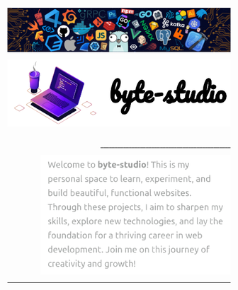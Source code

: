 <!-- top header -->
![header](other/assets/header.png)

<!-- Image and Title -->
<div align="center">

![title](other/assets/title.png)

</div>

<!-- Break -->
<div align="right">
  
$~~~~~~~~~~~~~~~~~~~~~~~~~~~~~~~~~~~~~~~~~~~~~~~~~~~~~~~~~~~~~~~~~~~~~~~~~~~~~~~~~~~~~~~~~~~~~~~~~~~~~~~~~~~~~~~~~~~~~~~~~~~$ ______________________________________________

</div>

<!-- Description -->
<div align="right">
  
![description](other/assets/description.png)

</div>

<!-- Break -->
____

